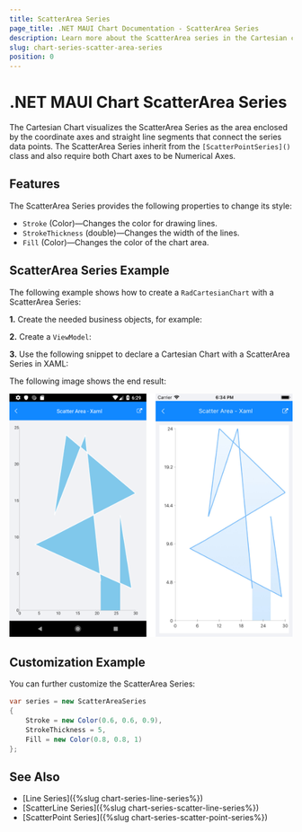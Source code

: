 ```yaml
---
title: ScatterArea Series
page_title: .NET MAUI Chart Documentation - ScatterArea Series
description: Learn more about the ScatterArea series in the Cartesian chart.
slug: chart-series-scatter-area-series
position: 0
---
```


# .NET MAUI Chart ScatterArea Series

The Cartesian Chart visualizes the ScatterArea Series as the area enclosed by the coordinate axes and straight line segments that connect the series data points. The ScatterArea Series inherit from the `[ScatterPointSeries]()` class and also require both Chart axes to be Numerical Axes.

## Features

The ScatterArea Series provides the following properties to change its style:

- `Stroke` (Color)&mdash;Changes the color for drawing lines.
- `StrokeThickness` (double)&mdash;Changes the width of the lines.
- `Fill` (Color)&mdash;Changes the color of the chart area.

## ScatterArea Series Example

The following example shows how to create a `RadCartesianChart` with a ScatterArea Series:

**1.** Create the needed business objects, for example:

<snippet id='numerical-data-model' />

**2.** Create a `ViewModel`:

<snippet id='chart-series-numerical-view-model' />

**3.** Use the following snippet to declare a Cartesian Chart with a ScatterArea Series in XAML:

<snippet id='chart-series-scatterarea-xaml' />

The following image shows the end result:

![Basic ScatterAreaSeries](images/cartesian-scatter-area-series-basic-example.png)

## Customization Example

You can further customize the ScatterArea Series:

```C#
var series = new ScatterAreaSeries
{
	Stroke = new Color(0.6, 0.6, 0.9),
	StrokeThickness = 5,
	Fill = new Color(0.8, 0.8, 1)
};
```

## See Also

- [Line Series]({%slug chart-series-line-series%})
- [ScatterLine Series]({%slug chart-series-scatter-line-series%})
- [ScatterPoint Series]({%slug chart-series-scatter-point-series%})
